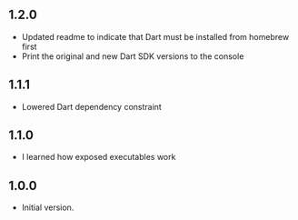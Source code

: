 ## 1.2.0
- Updated readme to indicate that Dart must be installed from homebrew first
- Print the original and new Dart SDK versions to the console

## 1.1.1
- Lowered Dart dependency constraint

## 1.1.0
- I learned how exposed executables work

## 1.0.0
- Initial version.